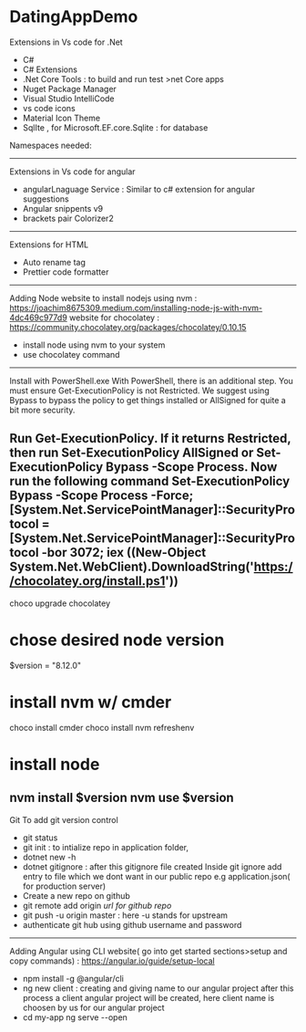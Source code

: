 # DatingAppDemo
Extensions in Vs code for .Net
- C#
- C# Extensions
- .Net Core Tools : to build and run test >net Core apps
- Nuget Package Manager
- Visual Studio IntelliCode
- vs code icons
- Material Icon Theme
- SqlIte , for Microsoft.EF.core.Sqlite : for database

Namespaces needed:
    <PackageReference Include="Swashbuckle.AspNetCore" Version="5.6.3"/>
    <PackageReference Include="Microsoft.EntityFrameworkCore" Version="5.0.5"/>
    <PackageReference Include="Microsoft.EntityFrameworkCore.SqlServer" Version="5.0.5"/>
    <PackageReference Include="Microsoft.EntityFrameworkCore.Sqlite.Core" Version="5.0.5"/>
    <PackageReference Include="Microsoft.EntityFrameworkCore.Design" Version="5.0.5"/>
    <PackageReference Include="Microsoft.EntityFrameworkCore.Sqlite" Version="5.0.5"/>

-------------------------------------------------------------------------------------------------------------------------------------
Extensions in Vs code for angular
- angularLnaguage Service : Similar to c# extension for angular suggestions
- Angular snippents v9
- brackets pair Colorizer2

----------------------------------------------------------------------------------------------------------------------------------------
Extensions for HTML
- Auto rename tag
- Prettier code formatter

-------------------------------------------------------------------------------------------------
Adding Node 
website to install nodejs using nvm : https://joachim8675309.medium.com/installing-node-js-with-nvm-4dc469c977d9
website for chocolatey : https://community.chocolatey.org/packages/chocolatey/0.10.15

- install node using nvm to your system
- use chocolatey command
--------
Install with PowerShell.exe
With PowerShell, there is an additional step. You must ensure Get-ExecutionPolicy is not Restricted. We suggest using Bypass to bypass the policy to get things installed or AllSigned for quite a bit more security.

Run Get-ExecutionPolicy. If it returns Restricted, then run Set-ExecutionPolicy AllSigned or Set-ExecutionPolicy Bypass -Scope Process.
Now run the following command
	Set-ExecutionPolicy Bypass -Scope Process -Force; [System.Net.ServicePointManager]::SecurityProtocol = [System.Net.ServicePointManager]::SecurityProtocol -bor 3072; iex ((New-Object System.Net.WebClient).DownloadString('https://chocolatey.org/install.ps1'))
--------
 choco upgrade chocolatey
# chose desired node version
$version = "8.12.0"
# install nvm w/ cmder
choco install cmder
choco install nvm
refreshenv
# install node
nvm install $version
nvm use $version
------------------------------------------------------------------------------------------------------------------
Git
To add git version control
- git status
- git init : to intialize repo in application folder, 
- dotnet new -h
- dotnet gitignore : after this gitignore file created
  Inside git ignore add entry to file which we dont want in our public repo e.g application.json( for production server)
- Create a new repo on github
- git remote add origin *url for github repo*
- git push -u origin master : here -u stands for upstream
- authenticate git hub using github username and password
----------------------------------------------------------------------------------------------------------------------------------
Adding Angular using CLI
website( go into get started sections>setup and copy commands) : https://angular.io/guide/setup-local
- npm install -g @angular/cli
- ng new client :  creating and giving name to our angular project
 after this process a client angular project will be created, here client name is choosen by us for our angular project
- cd my-app
  ng serve --open

